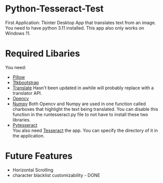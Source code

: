 # Python-Tesseract-Test
First Application: Tkinter Desktop App that translates text from an image. You need to have python 3.11 installed. This app also only works on Windows 11.
# Required Libaries
You need:
- [Pillow](https://pypi.org/project/pillow/)
- [Ttkbootstrap](https://pypi.org/project/ttkbootstrap/)
- [Translate](https://pypi.org/project/translate/) Hasn't been updated in awhile will probably replace with a translator API.
- [Opencv](https://pypi.org/project/opencv-python/)
- [Numpy](https://pypi.org/project/numpy/) Both Opencv and Numpy are used in one function called charboxes that highlight the text being translated. You can disable this function in the runtesseract.py file to not have to install these two libraries.
- [Pytesseract](https://pypi.org/project/pytesseract/)\
You also need [Tesseract](https://tesseract-ocr.github.io/tessdoc/Installation.html) the app. You can specify the directory of it in the application.

# Future Features 
- Horizontal Scrolling
- character blacklist customizability - DONE
